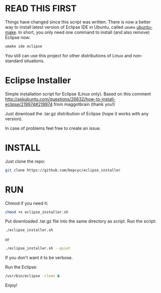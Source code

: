 READ THIS FIRST
===============

Things have changed since this script was written. There is now a better way to install latest version of Eclipse IDE in Ubuntu, called `umake` [ubuntu-make](https://github.com/ubuntu/ubuntu-make).
In short, you only need one command to install (and also remove) Eclipse now:

```bash
umake ide eclipse
```
You still can use this project for other distributions of Linux and non-standard situations.

Eclipse Installer
=================

Simple installation script for Eclipse (Linux only).
Based on this comment http://askubuntu.com/questions/26632/how-to-install-eclipse/219974#219974 from maggotbrain (thank you!)

Just download the .tar.gz distribution of Eclipse (hope it works with any version).

In case of problems feel free to create an issue.

INSTALL
=======

Just clone the repo:

```bash
git clone https://github.com/bepcyc/eclipse_installer
```

RUN
===

Chmod if you need it:

```bash
chmod +x eclipse_installer.sh
```

Put downloaded .tar.gz file into the same directory as script.
Run the script:

```bash
./eclipse_installer.sh
```

or

```bash
./eclipse_installer.sh --quiet
```

If you don't want it to be verbose.

Run the Eclipse:

```bash
/usr/bin/eclipse -clean &
```

Enjoy!


